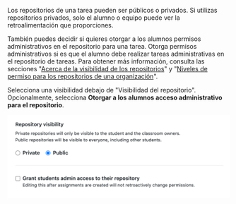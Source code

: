 Los repositorios de una tarea pueden ser públicos o privados. Si utilizas repositorios privados, solo el alumno o equipo puede ver la retroalimentación que proporciones.

También puedes decidir si quieres otorgar a los alumnos permisos administrativos en el repositorio para una tarea. Otorga permisos administrativos si es que el alumno debe realizar tareas administrativas en el repositorio de tareas. Para obtener más información, consulta las secciones "[Acerca de la visibilidad de los repositorios](/github/creating-cloning-and-archiving-repositories/about-repository-visibility)" y "[Niveles de permiso para los repositorios de una organización](/github/setting-up-and-managing-organizations-and-teams/repository-permission-levels-for-an-organization)".

Selecciona una visibilidad debajo de "Visibilidad del repositorio". Opcionalmente, selecciona **Otorgar a los alumnos acceso administrativo para el repositorio**.

<div class="procedural-image-wrapper">
  <img alt="Opciones de visibilidad para los repositorios de tareas" class="procedural-image-wrapper" src="/assets/images/help/classroom/assignments-choose-repository-visibility.png">
</div>
